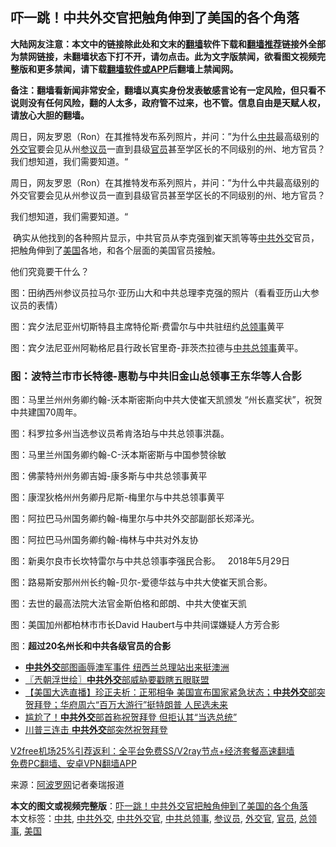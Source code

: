  <h2>吓一跳！中共外交官把触角伸到了美国的各个角落</h2> <p class="notice"><b>大陆网友注意：本文中的链接除此处和文末的<a href="https://github.com/bannedbook/fanqiang" >翻墙</a>软件下载和<a href="https://github.com/killgcd/justmysocks/blob/master/README.md">翻墙推荐</a>链接外全部为禁网链接，未翻墙状态下打不开，请勿点击。此为文字版禁闻，欲看图文视频完整版和更多禁闻，请下载<a href="https://github.com/bannedbook/fanqiang">翻墙软件或APP</a>后翻墙上禁闻网。</p><p>备注：翻墙看新闻非常安全，翻墙以真实身份发表敏感言论有一定风险，但只看不说则没有任何风险，翻的人太多，政府管不过来，也不管。信息自由是天赋人权，请放心大胆的翻墙。</b></p>  <div class="entry"> <p id="summary">周日，网友罗恩（Ron）在其推特发布系列照片，并问：”为什么<a href="https://www.bannedbook.org/bnews/tag/%e4%b8%ad%e5%85%b1/" class="st_tag internal_tag" rel="tag" title="标签 中共 下的日志">中共</a>最高级别的<a href="https://www.bannedbook.org/bnews/tag/%e5%a4%96%e4%ba%a4%e5%ae%98/" class="st_tag internal_tag" rel="tag" title="标签 外交官 下的日志">外交官</a>要会见从州<a href="https://www.bannedbook.org/bnews/tag/%e5%8f%82%e8%ae%ae%e5%91%98/" class="st_tag internal_tag" rel="tag" title="标签 参议员 下的日志">参议员</a>一直到县级<a href="https://www.bannedbook.org/bnews/tag/%E5%AE%98%E5%91%98/" class="st_tag internal_tag" rel="tag" title="标签 官员 下的日志">官员</a>甚至学区长的不同级别的州、地方官员？我们想知道，我们需要知道。“</p> <p>周日，网友罗恩（Ron）在其推特发布系列照片，并问：”为什么中共最高级别的外交官要会见从州参议员一直到县级官员甚至学区长的不同级别的州、地方官员？</p> <p>我们想知道，我们需要知道。“</p> <p>&nbsp;确实从他找到的各种照片显示，中共官员从李克强到崔天凯等等<a href="https://www.bannedbook.org/bnews/tag/%E4%B8%AD%E5%85%B1%E5%A4%96%E4%BA%A4/" class="st_tag internal_tag" rel="tag" title="标签 中共外交 下的日志">中共外交</a>官员，把触角伸到了<a href="https://www.bannedbook.org/bnews/tag/%e7%be%8e%e5%9b%bd/" class="st_tag internal_tag" rel="tag" title="标签 美国 下的日志">美国</a>各地，和各个层面的美国官员接触。</p> <p>他们究竟要干什么？</p>  <p>图：田纳西州参议员拉马尔·亚历山大和中共总理李克强的照片（看看亚历山大参议员的表情）</p> <p>图：宾夕法尼亚州切斯特县主席特伦斯·费雷尔与中共驻纽约<a href="https://www.bannedbook.org/bnews/tag/%E6%80%BB%E9%A2%86%E4%BA%8B/" class="st_tag internal_tag" rel="tag" title="标签 总领事 下的日志">总领事</a>黄平</p> <p>图：宾夕法尼亚州阿勒格尼县行政长官里奇-菲茨杰拉德与<a href="https://www.bannedbook.org/bnews/tag/%E4%B8%AD%E5%85%B1%E6%80%BB%E9%A2%86%E4%BA%8B/" class="st_tag internal_tag" rel="tag" title="标签 中共总领事 下的日志">中共总领事</a>黄平。</p> <p></p> <h3>图：波特兰市市长特德-惠勒与中共旧金山总领事王东华等人合影</h3> <p>图：马里兰州州务卿约翰-沃本斯密斯向中共大使崔天凯颁发 &#8220;州长嘉奖状&#8221;，祝贺中共建国70周年。</p>  <p>图：科罗拉多州当选参议员希肯洛珀与中共总领事洪磊。</p> <p>图：马里兰州国务卿约翰-C-沃本斯密斯与中国参赞徐敏</p> <p>图：佛蒙特州州务卿吉姆-康多斯与中共总领事黄平&nbsp;</p> <p>图：康涅狄格州州务卿丹尼斯-梅里尔与中共总领事黄平&nbsp;</p> <p>图：阿拉巴马州国务卿约翰-梅里尔与中共外交部副部长郑泽光。</p>  <p>图：阿拉巴马州国务卿约翰-梅林与中共对外友协</p> <p>图：新奥尔良市长坎特雷尔与中共总领事李强民合影。&nbsp; &nbsp;2018年5月29日</p> <p>图：路易斯安那州州长约翰-贝尔-爱德华兹与中共大使崔天凯合影。</p> <p>图：去世的最高法院大法官金斯伯格和郎朗、中共大使崔天凯</p> <p>图：美国加州都柏林市市长David Haubert与中共间谍嫌疑人方芳合影</p>  <p>图：<strong>超过20名州长和中共各级官员的合影</strong></p> <ul class='op-related-articles' title='相关阅读'> <li><a href='https://www.bannedbook.org/bnews/worldnews/20201202/1440439.html' target='_blank'><b>中共外交</b>部图画辱澳军事件 纽西兰总理站出来挺澳洲</a></li> <li><a href='https://www.bannedbook.org/bnews/ssgc/20201120/1433834.html' target='_blank'>〖兲朝浮世绘〗<b>中共外交</b>部威胁要戳瞎五眼联盟</a></li> <li><a href='https://www.bannedbook.org/bnews/bannedvideo/20201114/1430790.html' target='_blank'>【美国大选直播】珍正夫析：正邪相争 美国宣布国家紧急状态；<b>中共外交</b>部突贺拜登；华府周六“百万大游行”挺特朗普 人民选未来</a></li> <li><a href='https://www.bannedbook.org/bnews/cnnews/20201114/1430732.html' target='_blank'>尴尬了！<b>中共外交</b>部首称祝贺拜登 但拒认其“当选总统”</a></li> <li><a href='https://www.bannedbook.org/bnews/cbnews/20201114/1430653.html' target='_blank'>川普三连击 <b>中共外交</b>部突然祝贺拜登</a></li> </ul> <p class="texttj"> <a href="https://github.com/bannedbook/fanqiang/wiki/V2ray%E6%9C%BA%E5%9C%BA" target="_blank">V2free机场25%引荐返利：全平台免费SS/V2ray节点+经济套餐高速翻墙</a><br/> <a href="https://github.com/bannedbook/fanqiang/wiki/%E7%A6%81%E9%97%BB%E7%BD%91%E5%AE%89%E5%8D%93%E7%BF%BB%E5%A2%99%E6%96%B0%E9%97%BBAPP" target="_blank">免费PC翻墙、安卓VPN翻墙APP</a></p><p> 来源：<a href="https://www.aboluowang.com/2020/1214/1533951.html" target="_blank">阿波罗网</a>记者秦瑞报道 </p><a name='sharetosocial'></a>       <div><b>本文的图文或视频完整版</b>：<a href='https://www.bannedbook.org/bnews/topimagenews/20201214/1447551.html'>吓一跳！中共外交官把触角伸到了美国的各个角落</a></div>  </div><!--END ENTRY--> <div class="postfooter"> <div>本文标签：<a href="https://www.bannedbook.org/bnews/tag/%e4%b8%ad%e5%85%b1/" rel="tag">中共</a>, <a href="https://www.bannedbook.org/bnews/tag/%E4%B8%AD%E5%85%B1%E5%A4%96%E4%BA%A4/" rel="tag">中共外交</a>, <a href="https://www.bannedbook.org/bnews/tag/%E4%B8%AD%E5%85%B1%E5%A4%96%E4%BA%A4%E5%AE%98/" rel="tag">中共外交官</a>, <a href="https://www.bannedbook.org/bnews/tag/%E4%B8%AD%E5%85%B1%E6%80%BB%E9%A2%86%E4%BA%8B/" rel="tag">中共总领事</a>, <a href="https://www.bannedbook.org/bnews/tag/%e5%8f%82%e8%ae%ae%e5%91%98/" rel="tag">参议员</a>, <a href="https://www.bannedbook.org/bnews/tag/%e5%a4%96%e4%ba%a4%e5%ae%98/" rel="tag">外交官</a>, <a href="https://www.bannedbook.org/bnews/tag/%E5%AE%98%E5%91%98/" rel="tag">官员</a>, <a href="https://www.bannedbook.org/bnews/tag/%E6%80%BB%E9%A2%86%E4%BA%8B/" rel="tag">总领事</a>, <a href="https://www.bannedbook.org/bnews/tag/%e7%be%8e%e5%9b%bd/" rel="tag">美国</a></div>  </div><!--END POSTFOOTER--> 
